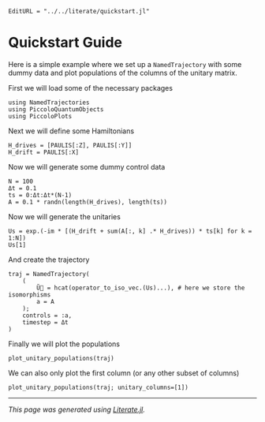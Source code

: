 ```@meta
EditURL = "../../literate/quickstart.jl"
```

# Quickstart Guide

Here is a simple example where we set up a `NamedTrajectory` with some dummy data and plot populations of the columns of the unitary matrix.

First we will load some of the necessary packages

````@example quickstart
using NamedTrajectories
using PiccoloQuantumObjects
using PiccoloPlots
````

Next we will define some Hamiltonians

````@example quickstart
H_drives = [PAULIS[:Z], PAULIS[:Y]]
H_drift = PAULIS[:X]
````

Now we will generate some dummy control data

````@example quickstart
N = 100
Δt = 0.1
ts = 0:Δt:Δt*(N-1)
A = 0.1 * randn(length(H_drives), length(ts))
````

Now we will generate the unitaries

````@example quickstart
Us = exp.(-im * [(H_drift + sum(A[:, k] .* H_drives)) * ts[k] for k = 1:N])
Us[1]
````

And create the trajectory

````@example quickstart
traj = NamedTrajectory(
    (
        Ũ⃗ = hcat(operator_to_iso_vec.(Us)...), # here we store the isomorphisms
        a = A
    );
    controls = :a,
    timestep = Δt
)
````

Finally we will plot the populations

````@example quickstart
plot_unitary_populations(traj)
````

We can also only plot the first column (or any other subset of columns)

````@example quickstart
plot_unitary_populations(traj; unitary_columns=[1])
````

---

*This page was generated using [Literate.jl](https://github.com/fredrikekre/Literate.jl).*

